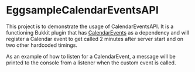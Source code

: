 # EggsampleCalendarEventsAPI

This project is to demonstrate the usage of CalendarEventsAPI. It is a functioning Bukkit plugin that has [CalendarEvents] as a dependency and will register a Calendar event to get called 2 minutes after server start and on two other hardcoded timings.

As an example of how to listen for a CalendarEvent, a message will be printed to the console from a listener when the custom event is called.


[CalendarEvents]: https://github.com/NiklasEi/CalendarEvents